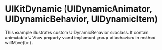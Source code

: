 # UIKitDynamic (UIDynamicAnimator, UIDynamicBehavior, UIDynamicItem)

This example illustrates custom UIDynamicBehavior subclass. It contain animatable UIView property v and implement group of behaviors in method willMove(to:) .
